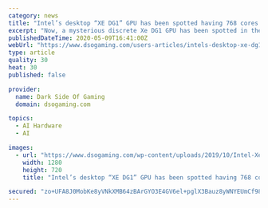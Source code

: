 ```yaml
---
category: news
title: "Intel’s desktop “XE DG1” GPU has been spotted having 768 cores in the SiSoftware database"
excerpt: "Now, a mysterious discrete Xe DG1 GPU has been spotted in the SiSoftware database. This is not the first time we are hearing about a discrete graphics processor from INTEL though. An Xe-LP graphics processor with 968 cores having all 120 EUs enabled,"
publishedDateTime: 2020-05-09T16:41:00Z
webUrl: "https://www.dsogaming.com/users-articles/intels-desktop-xe-dg1-gpu-has-been-spotted-having-768-cores-in-the-sisoftware-database/"
type: article
quality: 30
heat: 30
published: false

provider:
  name: Dark Side Of Gaming
  domain: dsogaming.com

topics:
  - AI Hardware
  - AI

images:
  - url: "https://www.dsogaming.com/wp-content/uploads/2019/10/Intel-Xe-GPU-temp.jpg"
    width: 1280
    height: 720
    title: "Intel’s desktop “XE DG1” GPU has been spotted having 768 cores in the SiSoftware database"

secured: "zo+UFA8J0MobKe8yVNkXMB64zBArGYO3E4GV6el+pglX3Bauz8yWNYEUmCf989bLbCv/Wu1PhIjEP6d+KjugG7V9BO/5Zvbq0QpfNvPsKHbGxgGtFxYa5E40CoXsnXTMcTHP9/PtXKgJueQUJCDt3jAlNEXxAB8Iw4qYNKMwyoASwuINK34i4Hgh+u966EstNHBTSKWTFHrlZEFuKWtG+p9qHGIU9saTttbHr9X53e0o+TMbW2OTXh5dFhVlyyQZ05Nv1atI8Z9q+nw5ppuHvzPR0a6piylIvAZ2eLoZJ+AzVqW4FWw0OYstjqq35ndD37R2AeEXKL5MivRH8YA0xdvlvyy+hKE63P9h6mE0nR4VxarW0wf6DO1iWffalZfTG06x9poxRKeMlKMGQha8rd1zzMgKPHy/d/G7O/PztCbUVLggCqdFcjWpPKZPju12K7im4hs/OuS37mD6QAM2xNaq1NeoI827kGK9W+01GSo=;2M1f0cqxg4MBzGirqA4VmQ=="
---
```


